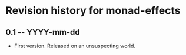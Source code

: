 # Revision history for monad-effects

## 0.1 -- YYYY-mm-dd

* First version. Released on an unsuspecting world.

